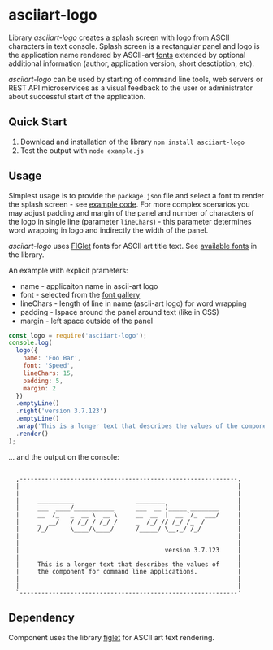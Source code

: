 # asciiart-logo

Library _asciiart-logo_ creates a splash screen with logo from ASCII characters in text console. Splash screen is a rectangular panel and logo is the application name  rendered by ASCII-art [fonts](gallery.txt) extended by optional additional information (author, application version, short desctiption, etc).

_asciiart-logo_ can be used by starting of command line tools, web servers or REST API microservices as a visual feedback to the user or administrator about successful start of the application.

## Quick Start

1. Download and installation of the library `npm install asciiart-logo`
2. Test the output with `node example.js`

## Usage

Simplest usage is to provide the `package.json` file and select a font to render the splash screen - see [example code](./example.js). For more complex scenarios you may adjust padding and margin of the panel and number of characters of the logo in single line (parameter `lineChars`) - this parameter determines word wrapping in logo and indirectly the width of the panel.

_asciiart-logo_ uses [FIGlet](http://www.figlet.org/examples.html) fonts for ASCII art title text. See [available fonts](gallery.txt) in the library.

An example with explicit prameters:

* name - applicaiton name in ascii-art logo
* font - selected from the [font gallery](gallery.txt)
* lineChars - length of line in name (ascii-art logo) for word wrapping
* padding - lspace around the panel around text (like in CSS)
* margin - left space outside of the panel

``` JavaScript
const logo = require('asciiart-logo');
console.log(
  logo({
    name: 'Foo Bar',
    font: 'Speed',
    lineChars: 15,
    padding: 5,
    margin: 2
  })
  .emptyLine()
  .right('version 3.7.123')
  .emptyLine()
  .wrap('This is a longer text that describes the values of the component for command line applications.')
  .render()
);
```

... and the output on the console:

``` console

  ,------------------------------------------------------------.  
  |                                                            |  
  |                                                            |  
  |     __________                 ________                    |  
  |     ___  ____/___________      ___  __ )_____ ________     |  
  |     __  /_   _  __ \  __ \     __  __  |  __ `/_  ___/     |  
  |     _  __/   / /_/ / /_/ /     _  /_/ // /_/ /_  /         |  
  |     /_/      \____/\____/      /_____/ \__,_/ /_/          |  
  |                                                            |  
  |                                                            |  
  |                                        version 3.7.123     |  
  |                                                            |  
  |     This is a longer text that describes the values of     |  
  |     the component for command line applications.           |  
  |                                                            |  
  |                                                            |  
  `------------------------------------------------------------'  

```

## Dependency

Component uses the library [figlet](https://www.npmjs.com/package/figlet) for ASCII art text rendering.

